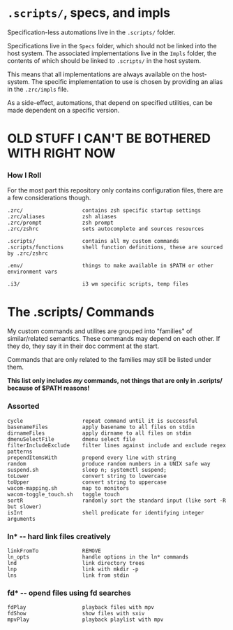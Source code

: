 
# `.scripts/`, specs, and impls

Specification-less automations live in the `.scripts/` folder.

Specifications live in the `Specs` folder, which should not be linked into the
host system. The associated implementations live in the `Impls` folder, the
contents of which should be linked to `.scripts/` in the host system.

This means that all implementations are always available on the host-system.
The specific implementation to use is chosen by providing an alias in the
`.zrc/impls` file.

As a side-effect, automations, that depend on specified utilities, can be made
dependent on a specific version.





# OLD STUFF I CAN'T BE BOTHERED WITH RIGHT NOW

### How I Roll

For the most part this repository only contains configuration files, there are
a few considerations though.

```
.zrc/                   contains zsh specific startup settings
.zrc/aliases            zsh aliases
.zrc/prompt             zsh prompt
.zrc/zshrc              sets autocomplete and sources resources

.scripts/               contains all my custom commands
.scripts/functions      shell function definitions, these are sourced by .zrc/zshrc

.env/                   things to make available in $PATH or other environment vars

.i3/                    i3 wm specific scripts, temp files
```



# The .scripts/ Commands

My custom commands and utilites are grouped into "families" of similar/related
semantics. These commands may depend on each other. If they do, they say it in
their doc comment at the start.

Commands that are only related to the families may still be listed under them.

**This list only includes *my* commands, not things that are only in .scripts/
because of $PATH reasons!**

### Assorted

```
cycle                   repeat command until it is successful
basenameFiles           apply basename to all files on stdin
dirnameFiles            apply dirname to all files on stdin
dmenuSelectFile         dmenu select file
filterIncludeExclude    filter lines against include and exclude regex patterns
prependItemsWith        prepend every line with string
random                  produce random numbers in a UNIX safe way
suspend.sh              sleep n; systemctl suspend;
toLower                 convert string to lowercase
toUpper                 convert string to uppercase
wacom-mapping.sh        map to monitors
wacom-toggle_touch.sh   toggle touch
sortR                   randomly sort the standard input (like sort -R but slower)
isInt                   shell predicate for identifying integer arguments
```

### ln* -- hard link files creatively

```
linkFromTo              REMOVE
ln_opts                 handle options in the ln* commands
lnd                     link directory trees
lnp                     link with mkdir -p
lns                     link from stdin
```

### fd* -- opend files using fd searches

```
fdPlay                  playback files with mpv
fdShow                  show files with sxiv
mpvPlay                 playback playlist with mpv
```
